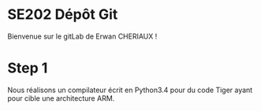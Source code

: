 # SE202 Dépôt Git

Bienvenue sur le gitLab de Erwan CHERIAUX !

# Step 1

Nous réalisons un compilateur écrit en Python3.4 pour du code Tiger ayant pour cible une architecture ARM.
